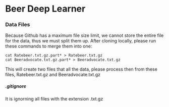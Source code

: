 # Beer Deep Learner

### Data Files
Because Github has a maximum file size limit, we cannot store the entire file for the data, thus we must split them up.
After cloning locally, please run these commands to merge them into one:
```
cat Ratebeer.txt.gz.part* > Ratebeer.txt.gz
cat Beeradvocate.txt.gz.part* > Beeradvocate.txt.gz 
```

This will create two files that all the data, please process then from these files, Ratebeer.txt.gz and Beeradvocate.txt.gz

##### .gitignore
It is ignorning all files with the extension .txt.gz
